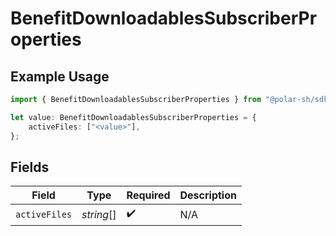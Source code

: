 # BenefitDownloadablesSubscriberProperties

## Example Usage

```typescript
import { BenefitDownloadablesSubscriberProperties } from "@polar-sh/sdk/models/components";

let value: BenefitDownloadablesSubscriberProperties = {
    activeFiles: ["<value>"],
};
```

## Fields

| Field              | Type               | Required           | Description        |
| ------------------ | ------------------ | ------------------ | ------------------ |
| `activeFiles`      | *string*[]         | :heavy_check_mark: | N/A                |